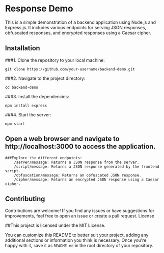 # Response Demo

This is a simple demonstration of a backend application using Node.js and Express.js. It includes various endpoints for serving JSON responses, obfuscated responses, and encrypted responses using a Caesar cipher.

## Installation

###1. Clone the repository to your local machine:

   ```
   git clone https://github.com/your-username/backend-demo.git
   ```

###2. Navigate to the project directory:

   ```
   cd backend-demo
   ```
###3. Install the dependencies:

   ```
   npm install express
   ```
    
###4. Start the server:

   ```
   npm start
   ```
## Open a web browser and navigate to http://localhost:3000 to access the application.

    ###Explore the different endpoints:
        /server/message: Returns a JSON response from the server.
        /script/message: Returns a JSON response generated by the frontend script.
        /obfuscation/message: Returns an obfuscated JSON response.
        /cipher/message: Returns an encrypted JSON response using a Caesar cipher.

## Contributing

Contributions are welcome! If you find any issues or have suggestions for improvements, feel free to open an issue or create a pull request.
License

##This project is licensed under the MIT License.

You can customize this README to better suit your project, adding any additional sections or information you think is necessary. Once you're happy with it, save it as `README.md` in the root directory of your repository.
